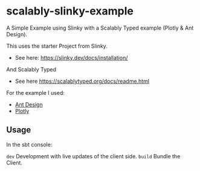 # scalably-slinky-example
A Simple Example using Slinky with a Scalably Typed example (Plotly & Ant Design).

This uses the starter Project from Slinky. 
* See here: https://slinky.dev/docs/installation/

And Scalably Typed
* See here https://scalablytyped.org/docs/readme.html

For the example I used:
* [Ant Design](https://ant.design)
* [Plotly](https://github.com/plotly/plotly.js/)

## Usage
In the sbt console:

`dev` Development with live updates of the client side.
`build` Bundle the Client.
